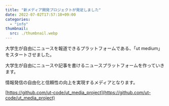 ```yaml
---
title: "新メディア開発プロジェクトが発足しました"
date: 2022-07-02T17:57:10+09:00
categories:
  - "info"
thumbnail:
  src: ./thumbnail.webp
---
```


大学生が自由にニュースを報道できるプラットフォームである、「ut medium」をスタートさせました。

大学生が自由にニュースや記事を書けるニュースプラットフォームを作っていきます。

情報発信の自由化と信頼性の向上を実現するメディアとなります。

[https://github.com/ut-code/ut_media_project](https://github.com/ut-code/ut_media_project)
